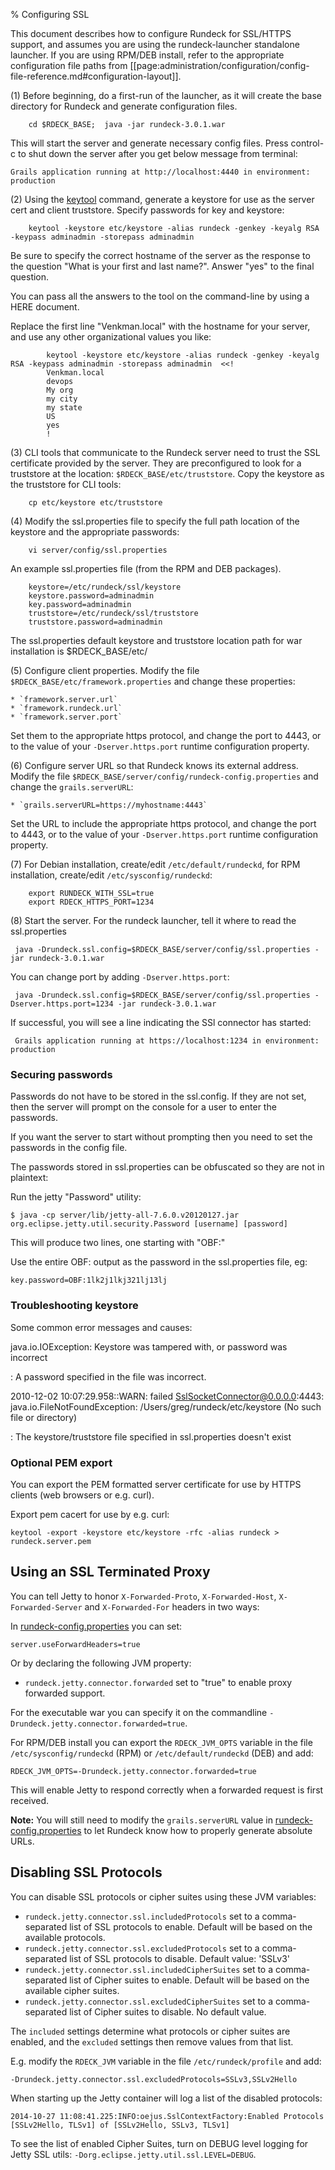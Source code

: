 % Configuring SSL

This document describes how to configure Rundeck for SSL/HTTPS support, and assumes you are using the rundeck-launcher standalone launcher.  If you are using RPM/DEB install, refer to the appropriate configuration file paths from [[page:administration/configuration/config-file-reference.md#configuration-layout]].

(1) Before beginning, do a first-run of the launcher, as it will create the base directory for Rundeck and generate configuration files.

        cd $RDECK_BASE;  java -jar rundeck-3.0.1.war
        
This will start the server and generate necessary config files.  Press control-c to shut down the server after you get below message from terminal:

    Grails application running at http://localhost:4440 in environment: production

(2)  Using the [keytool] command, generate a keystore for use as the server cert and client truststore. Specify passwords for key and keystore:

[keytool]: https://linux.die.net/man/1/keytool-java-1.6.0-openjdk

        keytool -keystore etc/keystore -alias rundeck -genkey -keyalg RSA -keypass adminadmin -storepass adminadmin
    
   Be sure to specify the correct hostname of the server as the response to the question "What is your first and last name?".  Answer "yes" to the final question.

   You can pass all the answers to the tool on the command-line by using a HERE document.

   Replace the first line "Venkman.local" with the hostname for your server, and use any other organizational values you like:
        
            keytool -keystore etc/keystore -alias rundeck -genkey -keyalg RSA -keypass adminadmin -storepass adminadmin  <<!
            Venkman.local
            devops
            My org
            my city
            my state
            US
            yes
            !


(3) CLI tools that communicate to the Rundeck server need to trust the SSL certificate provided by the server. They are preconfigured to look for a truststore at the location:
`$RDECK_BASE/etc/truststore`. Copy the keystore as the truststore for CLI tools: 

        cp etc/keystore etc/truststore

(4) Modify the ssl.properties file to specify the full path location of the keystore and the appropriate passwords:

        vi server/config/ssl.properties

   An example ssl.properties file (from the RPM and DEB packages).

        keystore=/etc/rundeck/ssl/keystore
        keystore.password=adminadmin
        key.password=adminadmin
        truststore=/etc/rundeck/ssl/truststore
        truststore.password=adminadmin
    
   The ssl.properties default keystore and truststore location path for war installation is $RDECK_BASE/etc/
            
(5) Configure client properties.  Modify the file
`$RDECK_BASE/etc/framework.properties` and change these properties: 

    * `framework.server.url`
    * `framework.rundeck.url`
    * `framework.server.port` 
    
   Set them to the appropriate https protocol, and change the port to 4443, or to the value of your `-Dserver.https.port` runtime configuration property.
        
(6) Configure server URL so that Rundeck knows its external address.  Modify the file `$RDECK_BASE/server/config/rundeck-config.properties` and change the `grails.serverURL`:

    * `grails.serverURL=https://myhostname:4443`
    
   Set the URL to include the appropriate https protocol, and change the port to 4443, or to the value of your `-Dserver.https.port` runtime configuration property.

(7) For Debian installation, create/edit `/etc/default/rundeckd`, for RPM installation, create/edit `/etc/sysconfig/rundeckd`:

        export RUNDECK_WITH_SSL=true
        export RDECK_HTTPS_PORT=1234

(8) Start the server.  For the rundeck launcher, tell it where to read the ssl.properties

     java -Drundeck.ssl.config=$RDECK_BASE/server/config/ssl.properties -jar rundeck-3.0.1.war
    
   You can change port by adding `-Dserver.https.port`:
        
     java -Drundeck.ssl.config=$RDECK_BASE/server/config/ssl.properties -Dserver.https.port=1234 -jar rundeck-3.0.1.war
        
   If successful, you will see a line indicating the SSl connector has started:

     Grails application running at https://localhost:1234 in environment: production

### Securing passwords

Passwords do not have to be stored in the ssl.config.  If they are not set, then the server will prompt on the console for a user to enter the passwords.

If you want the server to start without prompting then you need to set the passwords in the config file.  

The passwords stored in ssl.properties can be obfuscated so they are not in plaintext:

Run the jetty "Password" utility:

    $ java -cp server/lib/jetty-all-7.6.0.v20120127.jar org.eclipse.jetty.util.security.Password [username] [password]

This will produce two lines, one starting with "OBF:"

Use the entire OBF: output as the password in the ssl.properties file, eg:

    key.password=OBF:1lk2j1lkj321lj13lj
    

### Troubleshooting keystore

Some common error messages and causes:


java.io.IOException: Keystore was tampered with, or password was incorrect

:    A password specified in the file was incorrect.

2010-12-02 10:07:29.958::WARN:  failed SslSocketConnector@0.0.0.0:4443: java.io.FileNotFoundException: /Users/greg/rundeck/etc/keystore (No such file or directory)

:    The keystore/truststore file specified in ssl.properties doesn't exist


### Optional PEM export

You can export the PEM formatted server certificate for use by HTTPS clients (web browsers or e.g. curl).


Export pem cacert for use by e.g. curl: 

    keytool -export -keystore etc/keystore -rfc -alias rundeck > rundeck.server.pem

## Using an SSL Terminated Proxy

You can tell Jetty to honor
`X-Forwarded-Proto`,  `X-Forwarded-Host`,
`X-Forwarded-Server` and `X-Forwarded-For` headers in two ways:

In [rundeck-config.properties][] you can set:

    server.useForwardHeaders=true

Or by declaring the following JVM property:

* `rundeck.jetty.connector.forwarded` set to "true" to enable proxy forwarded support.

For the executable war you can specify it on the commandline `-Drundeck.jetty.connector.forwarded=true`.

For RPM/DEB install you can export the `RDECK_JVM_OPTS` variable in the file `/etc/sysconfig/rundeckd` (RPM) or `/etc/default/rundeckd` (DEB) and add:

    RDECK_JVM_OPTS=-Drundeck.jetty.connector.forwarded=true

This will enable Jetty to respond correctly when a forwarded request is first received.

**Note:** You will still need to modify the `grails.serverURL` value in [rundeck-config.properties][] to let Rundeck know how to properly generate absolute URLs.

## Disabling SSL Protocols

You can disable SSL protocols or cipher suites using these JVM variables:

* `rundeck.jetty.connector.ssl.includedProtocols` set to a comma-separated list of SSL protocols to enable. Default will be based on the available protocols.
* `rundeck.jetty.connector.ssl.excludedProtocols` set to a comma-separated list of SSL protocols to disable. Default value: 'SSLv3'
* `rundeck.jetty.connector.ssl.includedCipherSuites` set to a comma-separated list of Cipher suites to enable. Default will be based on the available cipher suites.
* `rundeck.jetty.connector.ssl.excludedCipherSuites` set to a comma-separated list of Cipher suites to disable. No default value.

The `included` settings determine what protocols or cipher suites are enabled, and the `excluded` settings then remove values from that list.

E.g. modify the `RDECK_JVM` variable in the file `/etc/rundeck/profile` and add:

    -Drundeck.jetty.connector.ssl.excludedProtocols=SSLv3,SSLv2Hello

When starting up the Jetty container will log a list of the disabled protocols:

    2014-10-27 11:08:41.225:INFO:oejus.SslContextFactory:Enabled Protocols [SSLv2Hello, TLSv1] of [SSLv2Hello, SSLv3, TLSv1]

To see the list of enabled Cipher Suites, turn on DEBUG level logging for Jetty SSL utils: `-Dorg.eclipse.jetty.util.ssl.LEVEL=DEBUG`.


[rundeck-config.properties]: page:administration/configuration/config-file-reference.md#rundeck-config.properties
